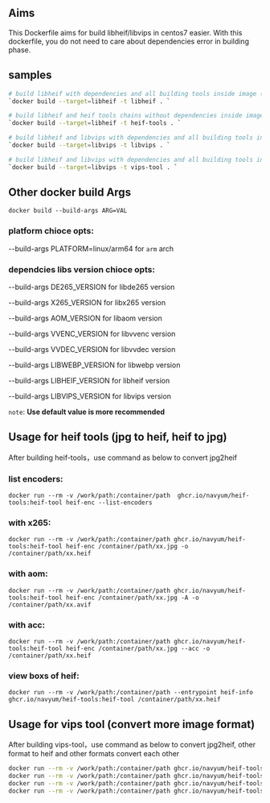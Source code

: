## Aims
This Dockerfile aims for build libheif/libvips in centos7 easier. With this dockerfile, you do not need to care about dependencies error in building phase.

## samples
```bash 
# build libheif with dependencies and all building tools inside image (About 3.8G disk space needs)
`docker build --target=libheif -t libheif . `

# build libheif and heif tools chains without dependencies inside image (About Only 400M disk space needs)
`docker build --target=libheif -t heif-tools . `

# build libheif and libvips with dependencies and all building tools inside image (About 4G disk space needs)
`docker build --target=libvips -t libvips . `

# build libheif and libvips with dependencies and all building tools inside image (About 4G disk space needs)
`docker build --target=libvips -t vips-tool . `
```


## Other docker build Args
`docker build --build-args ARG=VAL`

### platform chioce opts:
--build-args PLATFORM=linux/arm64 for `arm` arch

### dependcies libs version chioce opts:
--build-args DE265_VERSION for libde265 version

--build-args X265_VERSION for libx265 version

--build-args AOM_VERSION for libaom version

--build-args VVENC_VERSION for libvvenc version

--build-args VVDEC_VERSION for libvvdec version

--build-args LIBWEBP_VERSION for libwebp version

--build-args LIBHEIF_VERSION for libheif version

--build-args LIBVIPS_VERSION for libvips version

`note`: **Use default value is more recommended**

## Usage for heif tools (jpg to heif, heif to jpg)
After building heif-tools，use command as below to convert jpg2heif

### list encoders: 
`docker run --rm -v /work/path:/container/path  ghcr.io/navyum/heif-tools:heif-tool heif-enc --list-encoders`
### with x265:  
`docker run --rm -v /work/path:/container/path ghcr.io/navyum/heif-tools:heif-tool heif-enc /container/path/xx.jpg -o /container/path/xx.heif`
### with aom: 
`docker run --rm -v /work/path:/container/path ghcr.io/navyum/heif-tools:heif-tool heif-enc /container/path/xx.jpg -A -o /container/path/xx.avif`
### with acc: 
`docker run --rm -v /work/path:/container/path ghcr.io/navyum/heif-tools:heif-tool heif-enc /container/path/xx.jpg --acc -o /container/path/xx.heif`
### view boxs of heif: 
`docker run --rm -v /work/path:/container/path --entrypoint heif-info ghcr.io/navyum/heif-tools:heif-tool /container/path/xx.heif`

## Usage for vips tool (convert more image format)
After building vips-tool，use command as below to convert jpg2heif, other format to heif and other formats convert each other
```bash
docker run --rm -v /work/path:/container/path ghcr.io/navyum/heif-tools:vips-tool vips copy xx.jpg  xx.heif
docker run --rm -v /work/path:/container/path ghcr.io/navyum/heif-tools:vips-tool vips copy xx.heif xx.webp
docker run --rm -v /work/path:/container/path ghcr.io/navyum/heif-tools:vips-tool vips copy xx.wepb xx.avif
docker run --rm -v /work/path:/container/path ghcr.io/navyum/heif-tools:vips-tool vips copy xx.avif xx.jpg
```
